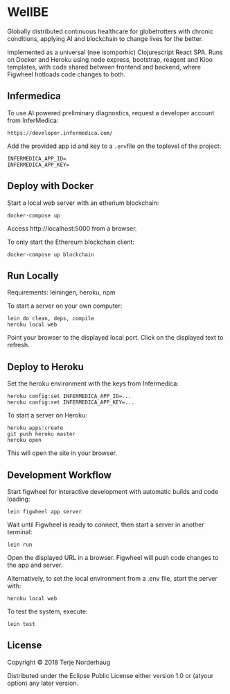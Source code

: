 # WellBE

Globally distributed continuous healthcare for globetrotters with chronic conditions, applying AI and blockchain to change lives for the better.

Implemented as a universal (nee isomporhic) Clojurescript React SPA. Runs on Docker and Heroku using node express, bootstrap, reagent and Kioo templates, with code shared between frontend and backend, where Figwheel hotloads code changes to both.

## Infermedica

To use AI powered preliminary diagnostics, request a developer account from InferMedica:

    https://developer.infermedica.com/

Add the provided app id and key to a `.env`file on the toplevel of the project:

    INFERMEDICA_APP_ID=
    INFERMEDICA_APP_KEY=

## Deploy with Docker

Start a local web server with an etherium blockchain:

    docker-compose up

Access http://localhost:5000 from a browser.

To only start the Ethereum blockchain client:

    docker-compose up blockchain

## Run Locally

Requirements: leiningen, heroku, npm

To start a server on your own computer:

    lein do clean, deps, compile
    heroku local web

Point your browser to the displayed local port.
Click on the displayed text to refresh.

## Deploy to Heroku

Set the heroku environment with the keys from Infermedica:

    heroku config:set INFERMEDICA_APP_ID=...
    heroku config:set INFERMEDICA_APP_KEY=...

To start a server on Heroku:

    heroku apps:create
    git push heroku master
    heroku open

This will open the site in your browser.

## Development Workflow

Start figwheel for interactive development with
automatic builds and code loading:

    lein figwheel app server

Wait until Figwheel is ready to connect, then
start a server in another terminal:

    lein run

Open the displayed URL in a browser.
Figwheel will push code changes to the app and server.

Alternatively, to set the local environment from a .env file, start the server with:

    heroku local web

To test the system, execute:

    lein test

## License

Copyright © 2018 Terje Norderhaug

Distributed under the Eclipse Public License either version 1.0 or (atyour option) any later version.

